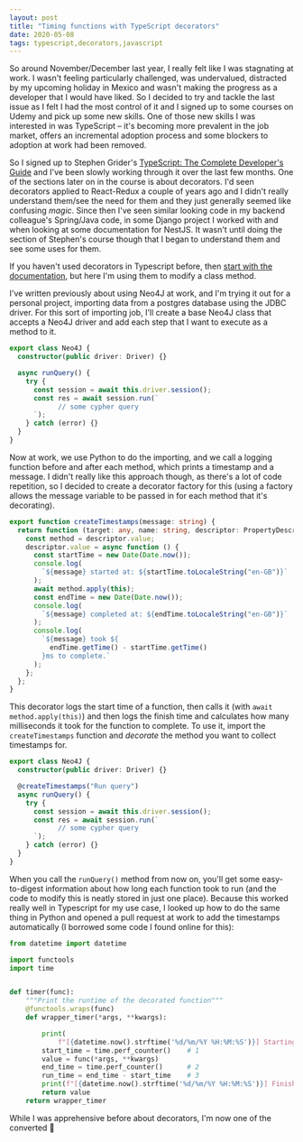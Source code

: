 ```yaml
---
layout: post
title: "Timing functions with TypeScript decorators"
date: 2020-05-08
tags: typescript,decorators,javascript
---
```


So around November/December last year, I really felt like I was stagnating at work. I wasn't feeling particularly challenged, was undervalued, distracted by my upcoming holiday in Mexico and wasn't making the progress as a developer that I would have liked. So I decided to try and tackle the last issue as I felt I had the most control of it and I signed up to some courses on Udemy and pick up some new skills. One of those new skills I was interested in was TypeScript – it's becoming more prevalent in the job market, offers an incremental adoption process and some blockers to adoption at work had been removed.

So I signed up to Stephen Grider's [TypeScript: The Complete Developer's Guide](https://www.udemy.com/course/typescript-the-complete-developers-guide/) and I've been slowly working through it over the last few months. One of the sections later on in the course is about decorators. I'd seen decorators applied to React-Redux a couple of years ago and I didn't really understand them/see the need for them and they just generally seemed like confusing _magic_. Since then I've seen similar looking code in my backend colleague's Spring/Java code, in some Django project I worked with and when looking at some documentation for NestJS. It wasn't until doing the section of Stephen's course though that I began to understand them and see some uses for them.

<!--more-->

If you haven't used decorators in Typescript before, then [start with the documentation](https://www.typescriptlang.org/v2/docs/handbook/decorators.html), but here I'm using them to modify a class method.

I've written previously about using Neo4J at work, and I'm trying it out for a personal project, importing data from a postgres database using the JDBC driver. For this sort of importing job, I'll create a base Neo4J class that accepts a Neo4J driver and add each step that I want to execute as a method to it.

```ts
export class Neo4J {
  constructor(public driver: Driver) {}

  async runQuery() {
    try {
      const session = await this.driver.session();
      const res = await session.run(`
            // some cypher query
      `);
    } catch (error) {}
  }
}
```

Now at work, we use Python to do the importing, and we call a logging function before and after each method, which prints a timestamp and a message. I didn't really like this approach though, as there's a lot of code repetition, so I decided to create a decorator factory for this (using a factory allows the message variable to be passed in for each method that it's decorating).

```ts
export function createTimestamps(message: string) {
  return function (target: any, name: string, descriptor: PropertyDescriptor) {
    const method = descriptor.value;
    descriptor.value = async function () {
      const startTime = new Date(Date.now());
      console.log(
        `${message} started at: ${startTime.toLocaleString("en-GB")}`
      );
      await method.apply(this);
      const endTime = new Date(Date.now());
      console.log(
        `${message} completed at: ${endTime.toLocaleString("en-GB")}`
      );
      console.log(
        `${message} took ${
          endTime.getTime() - startTime.getTime()
        }ms to complete.`
      );
    };
  };
}
```

This decorator logs the start time of a function, then calls it (with `await method.apply(this)`) and then logs the finish time and calculates how many milliseconds it took for the function to complete. To use it, import the `createTimestamps` function and _decorate_ the method you want to collect timestamps for.

```ts
export class Neo4J {
  constructor(public driver: Driver) {}

  @createTimestamps("Run query")
  async runQuery() {
    try {
      const session = await this.driver.session();
      const res = await session.run(`
            // some cypher query
      `);
    } catch (error) {}
  }
}
```

When you call the `runQuery()` method from now on, you'll get some easy-to-digest information about how long each function took to run (and the code to modify this is neatly stored in just one place). Because this worked really well in Typescript for my use case, I looked up how to do the same thing in Python and opened a pull request at work to add the timestamps automatically (I borrowed some code I found online for this):

```python
from datetime import datetime

import functools
import time


def timer(func):
    """Print the runtime of the decorated function"""
    @functools.wraps(func)
    def wrapper_timer(*args, **kwargs):

        print(
            f"[{datetime.now().strftime('%d/%m/%Y %H:%M:%S')}] Starting {func.__name__}")
        start_time = time.perf_counter()    # 1
        value = func(*args, **kwargs)
        end_time = time.perf_counter()      # 2
        run_time = end_time - start_time    # 3
        print(f"[{datetime.now().strftime('%d/%m/%Y %H:%M:%S')}] Finished {func.__name__!r} in {run_time:.4f} secs")
        return value
    return wrapper_timer

```

While I was apprehensive before about decorators, I'm now one of the converted 🥰
